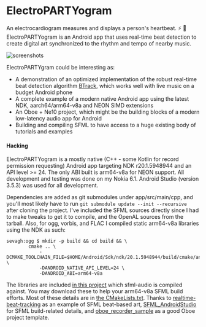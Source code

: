 # ElectroPARTYogram

An electrocardiogram measures and displays a person's heartbeat. :zap: 🎉 ElectroPARTYogram is an Android app that uses real-time beat detection to create digital art synchronized to the rhythm and tempo of nearby music.

![screenshots](./screenshots_here.png)

ElectroPARTYgram could be interesting as:

* A demonstration of an optimized implementation of the robust real-time beat detection algorithm [BTrack](https://github.com/adamstark/BTrack), which works well with live music on a budget Android phone
* A complete example of a modern native Android app using the latest NDK, aarch64/arm64-v8a and NEON SIMD extensions
* An Oboe + Ne10 project, which might be the building blocks of a modern low-latency audio app for Android
* Building and compiling SFML to have access to a huge existing body of tutorials and examples

#### Hacking

ElectroPARTYogram is a mostly native (C++ - some Kotlin for record permission requesting) Android app targeting NDK r20.1.5948944 and an API level >= 24. The only ABI built is arm64-v8a for NEON support. All development and testing was done on my Nokia 6.1. Android Studio (version 3.5.3) was used for all development.

Dependencies are added as git submodules under app/src/main/cpp, and you'll most likely have to run `git submodule update --init --recursive` after cloning the project. I've included the SFML sources directly since I had to make tweaks to get it to compile, and the OpenAL sources from the tarball. Also, for ogg, vorbis, and FLAC I compiled static arm64-v8a libraries using the NDK as such:

```
sevagh:ogg $ mkdir -p build && cd build && \
        cmake .. \
            -DCMAKE_TOOLCHAIN_FILE=$HOME/Android/Sdk/ndk/20.1.5948944/build/cmake/android.toolchain.cmake \
            -DANDROID_NATIVE_API_LEVEL=24 \
            -DANDROID_ABI=arm64-v8a
```

The libraries are included [in this project](./app/src/main/cpp/thirdparty-libs) which sfml-audio is compiled against. You may download these to help your arm64-v8a SFML build efforts. Most of these details are in [the CMakeLists.txt](./app/src/main/cpp/CMakeLists.txt). Thanks to [realtime-beat-tracking](https://github.com/shortstheory/realtime-beat-tracking) as an example of SFML beat-based art, [SFML_AndroidStudio](https://github.com/Alia5/SFML_AndroidStudio) for SFML build-related details, and [oboe_recorder_sample](https://github.com/sheraz-nadeem/oboe_recorder_sample) as a good Oboe project template.
